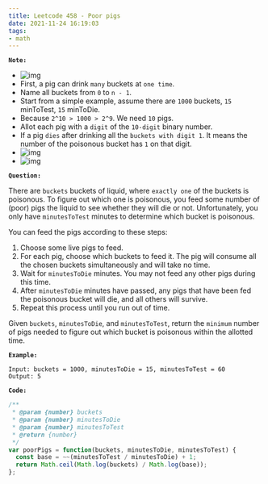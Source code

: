 ```yaml
---
title: Leetcode 458 - Poor pigs
date: 2021-11-24 16:19:03
tags:
- math
---
```

**`Note:`**
- ![img](https://i.imgur.com/Qt4mCDx.png)
- First, a pig can drink `many` buckets at `one time`.
- Name all buckets from `0` to `n - 1`.
- Start from a simple example, assume there are `1000` buckets, `15` minToTest, `15` minToDie.
- Because `2^10 > 1000 > 2^9`. We need `10` pigs.
- Allot each pig with a `digit` of the `10-digit` binary number.
- If a pig `dies` after drinking all the `buckets with digit 1`. It means the number of the poisonous bucket has `1` on that digit.
- ![img](https://i.imgur.com/Kh7Zhdk.png)
- ![img](https://i.imgur.com/OcALf8O.png)

**`Question:`**

There are `buckets` buckets of liquid, where `exactly one` of the buckets is poisonous. To figure out which one is poisonous, you feed some number of (poor) pigs the liquid to see whether they will die or not. Unfortunately, you only have `minutesToTest` minutes to determine which bucket is poisonous.

You can feed the pigs according to these steps:

1. Choose some live pigs to feed.
2. For each pig, choose which buckets to feed it. The pig will consume all the chosen buckets simultaneously and will take no time.
3. Wait for `minutesToDie` minutes. You may not feed any other pigs during this time.
4. After `minutesToDie` minutes have passed, any pigs that have been fed the poisonous bucket will die, and all others will survive.
5. Repeat this process until you run out of time.

Given `buckets`, `minutesToDie`, and `minutesToTest`, return the `minimum` number of pigs needed to figure out which bucket is poisonous within the allotted time.

**`Example:`**
```
Input: buckets = 1000, minutesToDie = 15, minutesToTest = 60
Output: 5
```

**`Code:`**
```javascript
/**
 * @param {number} buckets
 * @param {number} minutesToDie
 * @param {number} minutesToTest
 * @return {number}
 */
var poorPigs = function(buckets, minutesToDie, minutesToTest) {
  const base = ~~(minutesToTest / minutesToDie) + 1;
  return Math.ceil(Math.log(buckets) / Math.log(base));
};
```